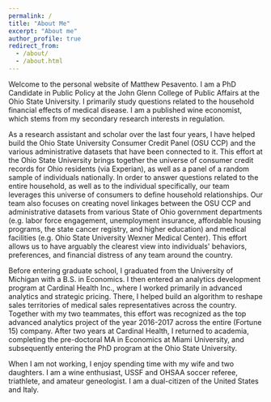 ```yaml
---
permalink: /
title: "About Me"
excerpt: "About me"
author_profile: true
redirect_from: 
  - /about/
  - /about.html
---
```


Welcome to the personal website of Matthew Pesavento. I am a PhD Candidate in Public Policy at the John Glenn College of Public Affairs at the Ohio State University. I primarily study questions related to the household financial effects of medical disease. I am a published wine economist, which stems from my secondary research interests in regulation.

As a research assistant and scholar over the last four years, I have helped build the Ohio State University Consumer Credit Panel (OSU CCP) and the various administrative datasets that have been connected to it. This effort at the Ohio State University brings together the universe of consumer credit records for Ohio residents (via Experian), as well as a panel of a random sample of individuals nationally. In order to answer questions related to the entire household, as well as to the individual specifically, our team leverages this universe of consumers to define household relationships. Our team also focuses on creating novel linkages between the OSU CCP and administrative datasets from various State of Ohio government departments (e.g. labor force engagement, unemployment insurance, affordable housing programs, the state cancer registry, and higher education) and medical facilities (e.g. Ohio State University Wexner Medical Center). This effort allows us to have arguably the clearest view into individuals' behaviors, preferences, and financial distress of any team around the country.

Before entering graduate school, I graduated from the University of Michigan with a B.S. in Economics. I then entered an analytics development program at Cardinal Health Inc., where I worked primarily in advanced analytics and strategic pricing. There, I helped build an algorithm to reshape sales territories of medical sales representatives across the country. Together with my two teammates, this effort was recognized as the top advanced analytics project of the year 2016-2017 across the entire (Fortune 15) company. After two years at Cardinal Health, I returned to academia, completing the pre-doctoral MA in Economics at Miami University, and subsequently entering the PhD program at the Ohio State University.

When I am not working, I enjoy spending time with my wife and two daughters. I am a wine enthusiast, USSF and OHSAA soccer referee, triathlete, and amateur geneologist. I am a dual-citizen of the United States and Italy.







